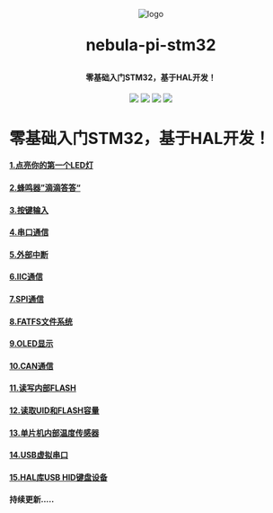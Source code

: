 <p align="center">
<img alt="logo" src="https://rymcu.com/_nuxt/img/rymcu.3b63a55.png">
</p>
<h1 align="center" style="margin: 30px 0 30px; font-weight: bold;">nebula-pi-stm32</h1>
<h4 align="center">零基础入门STM32，基于HAL开发！</h4>
<p align="center">
    <a href="https://gitee.com/rymcu-community/nebula-pi-stm32/stargazers"><img src="https://gitee.com/rymcu-community/nebula-pi-stm32/badge/star.svg?theme=starts"></a>
    <a href="https://gitee.com/hugh-rymcu"><img src="https://img.shields.io/badge/石头人-v20-brightgreen.svg"></a>
    <a href="https://gitee.com/rymcu-community"><img src="https://img.shields.io/badge/rymcu-community-brightgreen.svg"></a>
    <a href="https://gitee.com/rymcu-community/nebula-pi-stm32/blob/master/LICENSE"><img src="https://img.shields.io/github/license/mashape/apistatus.svg"></a>
</p>

# 零基础入门STM32，基于HAL开发！

#### [1.点亮你的第一个LED灯](https://gitee.com/rymcu-community/nebula-pi-stm32/blob/master/1-LED/1.%E7%82%B9%E4%BA%AE%E4%BD%A0%E7%9A%84%E7%AC%AC%E4%B8%80%E4%B8%AALED.md)

#### [2.蜂鸣器”滴滴答答“](https://gitee.com/rymcu-community/nebula-pi-stm32/blob/master/2-Buzzer/2.%E8%9C%82%E9%B8%A3%E5%99%A8.md)

#### [3.按键输入](https://gitee.com/rymcu-community/nebula-pi-stm32/blob/master/3-KEY/3.%E6%8C%89%E9%94%AE.md)

#### [4.串口通信](https://gitee.com/rymcu-community/nebula-pi-stm32/blob/master/4-USART/4.%E4%B8%B2%E5%8F%A3%E9%80%9A%E4%BF%A1.md)

#### [5.外部中断](https://gitee.com/rymcu-community/nebula-pi-stm32/blob/master/5-EXTI/5.%E5%A4%96%E9%83%A8%E4%B8%AD%E6%96%AD.md)

#### [6.IIC通信]()

#### [7.SPI通信]()

#### [8.FATFS文件系统]()

#### [9.OLED显示]()

#### [10.CAN通信]()

#### [11.读写内部FLASH]()

#### [12.读取UID和FLASH容量]()

#### [13.单片机内部温度传感器]()

#### [14.USB虚拟串口]()

#### [15.HAL库USB HID键盘设备]()

#### 持续更新.....
